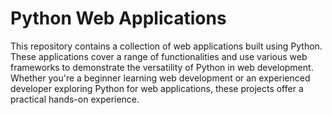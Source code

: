 # Python Web Applications
This repository contains a collection of web applications built using Python. These applications cover a range of functionalities and use various web frameworks to demonstrate the versatility of Python in web development. Whether you're a beginner learning web development or an experienced developer exploring Python for web applications, these projects offer a practical hands-on experience.
